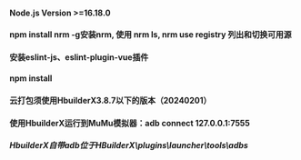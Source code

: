 #### Node.js Version >=16.18.0
#### npm install nrm -g安装nrm, 使用 nrm ls, nrm use registry 列出和切换可用源
#### 安装eslint-js、eslint-plugin-vue插件
#### npm install
#### 云打包须使用HbuilderX3.8.7以下的版本（20240201）
#### 使用HbuilderX运行到MuMu模拟器：adb connect 127.0.0.1:7555
##### HbuilderX自带adb位于HBuilderX\plugins\launcher\tools\adbs